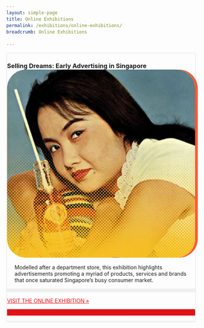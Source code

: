 ```yaml
---
layout: simple-page
title: Online Exhibitions
permalink: /exhibitions/online-exhibitions/
breadcrumb: Online Exhibitions

---
```


<section class="sgds-section__online">
    
<div class="sgds-container__exh__card padding padding--bottom--lg" style="border: 2px solid #efefef; box-shadow: 0px 2px 3px #efefef; border-radius: 5px; margin-bottom: 15px;">
    <div class="row">
        <div class="col padding--bottom--xs">
            <h3 style="margin-bottom: 0px;"><strong>Selling Dreams: Early Advertising in Singapore</strong></h3>
        </div>
    </div>
    <div class="row">
        <div class="col">
            <img src="/images/event-images/sellingdreams/selling-dreams-thumbnail_2.jpg" alt="Selling Dreams: Early Advertising in Singapore" style="border-radius: 10%; box-shadow: 7px 0 #FF5733;">
        </div>
        <div class="col is-two-thirds">
            <div class="row">
                 <p style="padding: 0 20px;">Modelled after a department store, this exhibition highlights advertisements promoting a myriad of products, services and brands that once saturated Singapore’s busy consumer market.
                </p>
            </div>
            <div class="sgds-container__exh__break padding">
    <div class="row">
        <div class="col is-2-tablet is-2-mobile" style="padding: 5px 0; background-color: #efefef;">
        </div>
    </div>
</div>

<div class="sgds-container__exh__description">
    <div class="row">
        <div class="col">
            <a href="http://www.nlb.gov.sg/exhibitions/sellingdreams/" target="_blank" style="color:#E21216;"><p>VISIT THE ONLINE EXHIBITION &#187;</p></a>
        </div>
    </div>
</div>
        </div>
    </div>
    
<div class="sgds-container__exh__feedback">
    <div class="row">
        <div class="col is-full" style="background-color: #E21216; color: #fff;">
            <a href="https://efm.jusfeedback.com/Community/se/705E3ED976142197" target="_blank" style="color:#E21216;"><p>Please leave feedback for our online exhibition &#187;</p></a>
        </div>
    </div>
</div>

    
</section>